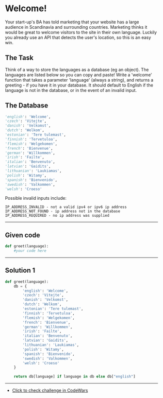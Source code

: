 # Welcome!

Your start-up's BA has told marketing that your website has a large audience in Scandinavia and surrounding countries. Marketing thinks it would be great to welcome visitors to the site in their own language. Luckily you already use an API that detects the user's location, so this is an easy win.

## The Task
Think of a way to store the languages as a database (eg an object). The languages are listed below so you can copy and paste!
Write a 'welcome' function that takes a parameter 'language' (always a string), and returns a greeting - if you have it in your database. It should default to English if the language is not in the database, or in the event of an invalid input.

## The Database

```python
'english': 'Welcome',
'czech': 'Vitejte',
'danish': 'Velkomst',
'dutch': 'Welkom',
'estonian': 'Tere tulemast',
'finnish': 'Tervetuloa',
'flemish': 'Welgekomen',
'french': 'Bienvenue',
'german': 'Willkommen',
'irish': 'Failte',
'italian': 'Benvenuto',
'latvian': 'Gaidits',
'lithuanian': 'Laukiamas',
'polish': 'Witamy',
'spanish': 'Bienvenido',
'swedish': 'Valkommen',
'welsh': 'Croeso'
```

Possible invalid inputs include:

```
IP_ADDRESS_INVALID - not a valid ipv4 or ipv6 ip address
IP_ADDRESS_NOT_FOUND - ip address not in the database
IP_ADDRESS_REQUIRED - no ip address was supplied
```

---

## Given code
```python
def greet(language):
    #your code here
```

---

## Solution 1
```python
def greet(language):
    db = {
        'english': 'Welcome',
        'czech': 'Vitejte',
        'danish': 'Velkomst',
        'dutch': 'Welkom',
        'estonian': 'Tere tulemast',
        'finnish': 'Tervetuloa',
        'flemish': 'Welgekomen',
        'french': 'Bienvenue',
        'german': 'Willkommen',
        'irish': 'Failte',
        'italian': 'Benvenuto',
        'latvian': 'Gaidits',
        'lithuanian': 'Laukiamas',
        'polish': 'Witamy',
        'spanish': 'Bienvenido',
        'swedish': 'Valkommen',
        'welsh': 'Croeso'
    }
    
    return db[language] if language in db else db["english"]
```

---

- [Click to check challenge in CodeWars](https://www.codewars.com/kata/577ff15ad648a14b780000e7)